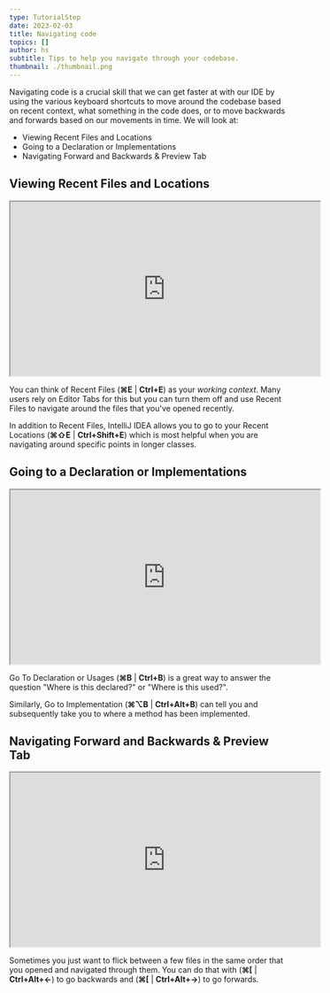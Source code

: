 ```yaml
---
type: TutorialStep
date: 2023-02-03
title: Navigating code
topics: []
author: hs
subtitle: Tips to help you navigate through your codebase.
thumbnail: ./thumbnail.png
---
```


Navigating code is a crucial skill that we can get faster at with our IDE by using the various keyboard shortcuts to move around the codebase based on recent context, what something in the code does, or to move backwards and forwards based on our movements in time. We will look at:

- Viewing Recent Files and Locations
- Going to a Declaration or Implementations
- Navigating Forward and Backwards & Preview Tab

## Viewing Recent Files and Locations

<iframe width="560" height="315" src="https://www.youtube.com/embed/dKac7GRjSVQ" >
</iframe>

You can think of Recent Files (**⌘E** | **Ctrl+E**) as your _working context_. Many users rely on Editor Tabs for this but you can turn them off and use Recent Files to navigate around the files that you've opened recently.

In addition to Recent Files, IntelliJ IDEA allows you to go to your Recent Locations (**⌘⇧E** | **Ctrl+Shift+E**) which is most helpful when you are navigating around specific points in longer classes.

## Going to a Declaration or Implementations

<iframe width="560" height="315" src="https://www.youtube.com/embed/K_v965EzAJg" >
</iframe>

Go To Declaration or Usages (**⌘B** | **Ctrl+B**) is a great way to answer the question "Where is this declared?" or "Where is this used?".

Similarly, Go to Implementation (**⌘⌥B** | **Ctrl+Alt+B**) can tell you and subsequently take you to where a method has been implemented.

## Navigating Forward and Backwards & Preview Tab

<iframe width="560" height="315" src="https://www.youtube.com/embed/Cog66wZvPhg" >
</iframe>

Sometimes you just want to flick between a few files in the same order that you opened and navigated through them. You can do that with (**⌘[** | **Ctrl+Alt+←**) to go backwards and (**⌘[** | **Ctrl+Alt+→**) to go forwards.
